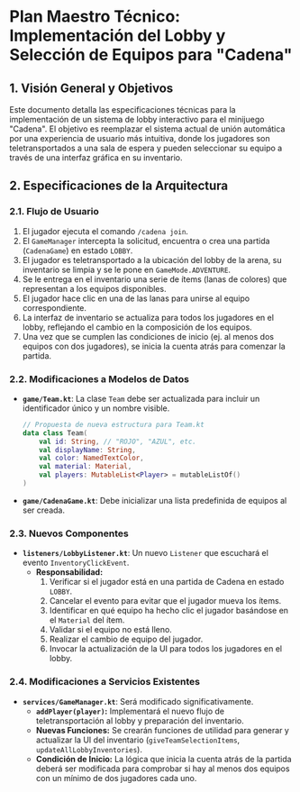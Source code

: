 # Plan Maestro Técnico: Implementación del Lobby y Selección de Equipos para "Cadena"

## 1. Visión General y Objetivos

Este documento detalla las especificaciones técnicas para la implementación de un sistema de lobby interactivo para el minijuego "Cadena". El objetivo es reemplazar el sistema actual de unión automática por una experiencia de usuario más intuitiva, donde los jugadores son teletransportados a una sala de espera y pueden seleccionar su equipo a través de una interfaz gráfica en su inventario.

## 2. Especificaciones de la Arquitectura

### 2.1. Flujo de Usuario

1.  El jugador ejecuta el comando `/cadena join`.
2.  El `GameManager` intercepta la solicitud, encuentra o crea una partida (`CadenaGame`) en estado `LOBBY`.
3.  El jugador es teletransportado a la ubicación del lobby de la arena, su inventario se limpia y se le pone en `GameMode.ADVENTURE`.
4.  Se le entrega en el inventario una serie de ítems (lanas de colores) que representan a los equipos disponibles.
5.  El jugador hace clic en una de las lanas para unirse al equipo correspondiente.
6.  La interfaz de inventario se actualiza para todos los jugadores en el lobby, reflejando el cambio en la composición de los equipos.
7.  Una vez que se cumplen las condiciones de inicio (ej. al menos dos equipos con dos jugadores), se inicia la cuenta atrás para comenzar la partida.

### 2.2. Modificaciones a Modelos de Datos

* **`game/Team.kt`**: La clase `Team` debe ser actualizada para incluir un identificador único y un nombre visible.

    ```kotlin
    // Propuesta de nueva estructura para Team.kt
    data class Team(
        val id: String, // "ROJO", "AZUL", etc.
        val displayName: String,
        val color: NamedTextColor,
        val material: Material,
        val players: MutableList<Player> = mutableListOf()
    )
    ```

* **`game/CadenaGame.kt`**: Debe inicializar una lista predefinida de equipos al ser creada.

### 2.3. Nuevos Componentes

* **`listeners/LobbyListener.kt`**: Un nuevo `Listener` que escuchará el evento `InventoryClickEvent`.
    * **Responsabilidad:**
        1.  Verificar si el jugador está en una partida de Cadena en estado `LOBBY`.
        2.  Cancelar el evento para evitar que el jugador mueva los ítems.
        3.  Identificar en qué equipo ha hecho clic el jugador basándose en el `Material` del ítem.
        4.  Validar si el equipo no está lleno.
        5.  Realizar el cambio de equipo del jugador.
        6.  Invocar la actualización de la UI para todos los jugadores en el lobby.

### 2.4. Modificaciones a Servicios Existentes

* **`services/GameManager.kt`**: Será modificado significativamente.
    * **`addPlayer(player)`:** Implementará el nuevo flujo de teletransportación al lobby y preparación del inventario.
    * **Nuevas Funciones:** Se crearán funciones de utilidad para generar y actualizar la UI del inventario (`giveTeamSelectionItems`, `updateAllLobbyInventories`).
    * **Condición de Inicio:** La lógica que inicia la cuenta atrás de la partida deberá ser modificada para comprobar si hay al menos dos equipos con un mínimo de dos jugadores cada uno.